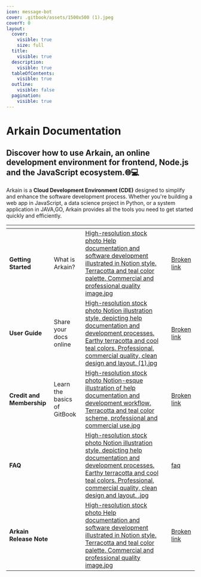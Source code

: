 ```yaml
---
icon: message-bot
cover: .gitbook/assets/1500x500 (1).jpeg
coverY: 0
layout:
  cover:
    visible: true
    size: full
  title:
    visible: true
  description:
    visible: true
  tableOfContents:
    visible: true
  outline:
    visible: false
  pagination:
    visible: true
---
```


# Arkain Documentation

## Discover how to use Arkain, an online development environment for frontend, Node.js and the JavaScript ecosystem.🌐💻

Arkain is a **Cloud Development Environment (CDE)** designed to simplify and enhance the software development process. Whether you're building a web app in JavaScript, a data science project in Python, or a system application in JAVA,GO, Arkain provides all the tools you need to get started quickly and efficiently.

<table data-view="cards"><thead><tr><th></th><th data-hidden></th><th data-hidden data-card-cover data-type="files"></th><th data-hidden></th><th data-hidden data-card-target data-type="content-ref"></th></tr></thead><tbody><tr><td><strong>Getting Started</strong></td><td>What is Arkain?</td><td><a href=".gitbook/assets/High-resolution stock photo  Help documentation and software development illustrated in Notion style.  Terracotta and teal color palette.  Commercial and professional quality image.jpg">High-resolution stock photo  Help documentation and software development illustrated in Notion style.  Terracotta and teal color palette.  Commercial and professional quality image.jpg</a></td><td></td><td><a href="broken-reference">Broken link</a></td></tr><tr><td><strong>User Guide</strong></td><td>Share your docs online</td><td><a href=".gitbook/assets/High-resolution stock photo  Notion illustration style, depicting help documentation and development processes.  Earthy terracotta and cool teal colors.  Professional, commercial quality, clean design and layout.  (1).jpg">High-resolution stock photo  Notion illustration style, depicting help documentation and development processes.  Earthy terracotta and cool teal colors.  Professional, commercial quality, clean design and layout.  (1).jpg</a></td><td></td><td><a href="broken-reference">Broken link</a></td></tr><tr><td><strong>Credit and Membership</strong></td><td>Learn the basics of GitBook</td><td><a href=".gitbook/assets/High-resolution stock photo  Notion-esque illustration of help documentation and development workflow.  Terracotta and teal color scheme, professional and commercial use.jpg">High-resolution stock photo  Notion-esque illustration of help documentation and development workflow.  Terracotta and teal color scheme, professional and commercial use.jpg</a></td><td></td><td><a href="broken-reference">Broken link</a></td></tr><tr><td><strong>FAQ</strong></td><td></td><td><a href=".gitbook/assets/High-resolution stock photo  Notion illustration style, depicting help documentation and development processes.  Earthy terracotta and cool teal colors.  Professional, commercial quality, clean design and layout. .jpg">High-resolution stock photo  Notion illustration style, depicting help documentation and development processes.  Earthy terracotta and cool teal colors.  Professional, commercial quality, clean design and layout. .jpg</a></td><td></td><td><a href="faq/faq/">faq</a></td></tr><tr><td><strong>Arkain Release Note</strong></td><td></td><td><a href=".gitbook/assets/High-resolution stock photo  Help documentation and software development illustrated in Notion style.  Terracotta and teal color palette.  Commercial and professional quality image.jpg">High-resolution stock photo  Help documentation and software development illustrated in Notion style.  Terracotta and teal color palette.  Commercial and professional quality image.jpg</a></td><td></td><td><a href="broken-reference">Broken link</a></td></tr></tbody></table>

